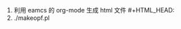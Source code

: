 1. 利用 eamcs 的 org-mode 生成 html 文件
#+HTML_HEAD: <link rel="stylesheet" type="text/css" href="kindle.css"/>
2. ./makeopf.pl <title> <author>
3. 通过 kindlegen 生成 mobi 文件
   kindlegen [filename.opf/.htm/.html/.epub/.zip or directory] [-c0 or -c1 or c2] [-verbose] [-western] [-dont_append_source] [-o <file name>]
